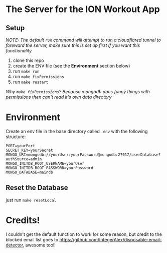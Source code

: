 # The Server for the ION Workout App

## Setup
*NOTE: The default `run` command will attempt to run a cloudflared tunnel to foreward the server, make sure this is set up first if you want this functionality*

1. clone this repo
2. create the ENV file (see the **Environment** section below)
3. run `make run`
4. run `make fixPermissions`
5. run `make restart`

*Why `make fixPermissions`? Because mongodb does funny things with permissions then can't read it's own data directory*


# Environment
Create an env file in the base directory called `.env` with the following structure:

```env
PORT=yourPort
SECRET_KEY=yourSecret
MONGO_URI=mongodb://yourUser:yourPassword@mongodb:27017/userDatabase?authSource=admin
MONGO_INITDB_ROOT_USERNAME=yourUser
MONGO_INITDB_ROOT_PASSWORD=yourPassword
MONGO_DATABASE=maindb
```


## Reset the Database
just run `make resetLocal`


# Credits!

I couldn't get the default function to work for some reason, but credit to the blocked email list goes to https://github.com/IntegerAlex/disposable-email-detector, awesome tool!

